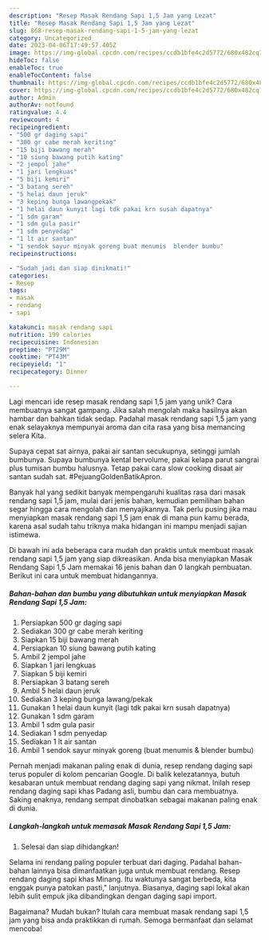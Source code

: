 ```yaml
---
description: "Resep Masak Rendang Sapi 1,5 Jam yang Lezat"
title: "Resep Masak Rendang Sapi 1,5 Jam yang Lezat"
slug: 868-resep-masak-rendang-sapi-1-5-jam-yang-lezat
category: Uncategorized
date: 2023-04-06T17:49:57.405Z
image: https://img-global.cpcdn.com/recipes/ccdb1bfe4c2d5772/680x482cq70/masak-rendang-sapi-15-jam-foto-resep-utama.jpg
hideToc: false
enableToc: true
enableTocContent: false
thumbnail: https://img-global.cpcdn.com/recipes/ccdb1bfe4c2d5772/680x482cq70/masak-rendang-sapi-15-jam-foto-resep-utama.jpg
cover: https://img-global.cpcdn.com/recipes/ccdb1bfe4c2d5772/680x482cq70/masak-rendang-sapi-15-jam-foto-resep-utama.jpg
author: Admin
authorAv: notfound
ratingvalue: 4.4
reviewcount: 4
recipeingredient:
- "500 gr daging sapi"
- "300 gr cabe merah keriting"
- "15 biji bawang merah"
- "10 siung bawang putih kating"
- "2 jempol jahe"
- "1 jari lengkuas"
- "5 biji kemiri"
- "3 batang sereh"
- "5 helai daun jeruk"
- "3 keping bunga lawangpekak"
- "1 helai daun kunyit lagi tdk pakai krn susah dapatnya"
- "1 sdm garam"
- "1 sdm gula pasir"
- "1 sdm penyedap"
- "1 lt air santan"
- "1 sendok sayur minyak goreng buat menumis  blender bumbu"
recipeinstructions:

- "Sudah jadi dan siap dinikmati!"
categories:
- Resep
tags:
- masak
- rendang
- sapi

katakunci: masak rendang sapi 
nutrition: 199 calories
recipecuisine: Indonesian
preptime: "PT29M"
cooktime: "PT43M"
recipeyield: "1"
recipecategory: Dinner

---
```





Lagi mencari ide resep masak rendang sapi 1,5 jam yang unik? Cara membuatnya sangat gampang. Jika salah mengolah maka hasilnya akan hambar dan bahkan tidak sedap. Padahal masak rendang sapi 1,5 jam yang enak selayaknya mempunyai aroma dan cita rasa yang bisa memancing selera Kita.





Supaya cepat sat airnya, pakai air santan secukupnya, setinggi jumlah bumbunya. Supaya bumbunya kental bervolume, pakai kelapa parut sangrai plus tumisan bumbu halusnya. Tetap pakai cara slow cooking disaat air santan sudah sat. #PejuangGoldenBatikApron.

Banyak hal yang sedikit banyak mempengaruhi kualitas rasa dari masak rendang sapi 1,5 jam, mulai dari jenis bahan, kemudian pemilihan bahan segar hingga cara mengolah dan menyajikannya. Tak perlu pusing jika mau menyiapkan masak rendang sapi 1,5 jam enak di mana pun kamu berada, karena asal sudah tahu triknya maka hidangan ini mampu menjadi sajian istimewa.






Di bawah ini ada beberapa cara mudah dan praktis untuk membuat masak rendang sapi 1,5 jam yang siap dikreasikan. Anda bisa menyiapkan Masak Rendang Sapi 1,5 Jam memakai 16 jenis bahan dan 0 langkah pembuatan. Berikut ini cara untuk membuat hidangannya.

<!--inarticleads1-->

##### Bahan-bahan dan bumbu yang dibutuhkan untuk menyiapkan Masak Rendang Sapi 1,5 Jam:

1. Persiapkan 500 gr daging sapi
1. Sediakan 300 gr cabe merah keriting
1. Siapkan 15 biji bawang merah
1. Persiapkan 10 siung bawang putih kating
1. Ambil 2 jempol jahe
1. Siapkan 1 jari lengkuas
1. Siapkan 5 biji kemiri
1. Persiapkan 3 batang sereh
1. Ambil 5 helai daun jeruk
1. Sediakan 3 keping bunga lawang/pekak
1. Gunakan 1 helai daun kunyit (lagi tdk pakai krn susah dapatnya)
1. Gunakan 1 sdm garam
1. Ambil 1 sdm gula pasir
1. Sediakan 1 sdm penyedap
1. Sediakan 1 lt air santan
1. Ambil 1 sendok sayur minyak goreng (buat menumis &amp; blender bumbu)


Pernah menjadi makanan paling enak di dunia, resep rendang daging sapi terus populer di kolom pencarian Google. Di balik kelezatannya, butuh kesabaran untuk membuat rendang daging sapi yang nikmat. Inilah resep rendang daging sapi khas Padang asli, bumbu dan cara membuatnya. Saking enaknya, rendang sempat dinobatkan sebagai makanan paling enak di dunia. 

<!--inarticleads2-->

##### Langkah-langkah untuk memasak Masak Rendang Sapi 1,5 Jam:


1. Selesai dan siap dihidangkan!

Selama ini rendang paling populer terbuat dari daging. Padahal bahan-bahan lainnya bisa dimanfaatkan juga untuk membuat rendang. Resep rendang daging sapi khas Minang. Itu waktunya sangat berbeda, kita enggak punya patokan pasti,&#34; lanjutnya. Biasanya, daging sapi lokal akan lebih sulit empuk jika dibandingkan dengan daging sapi import. 

Bagaimana? Mudah bukan? Itulah cara membuat masak rendang sapi 1,5 jam yang bisa anda praktikkan di rumah. Semoga bermanfaat dan selamat mencoba!
